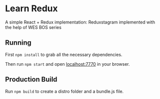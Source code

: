 # Learn Redux

A simple React + Redux implementation: Reduxstagram implemented with the help of WES BOS series

## Running

First `npm install` to grab all the necessary dependencies. 

Then run `npm start` and open <localhost:7770> in your browser.

## Production Build

Run `npm build` to create a distro folder and a bundle.js file.
